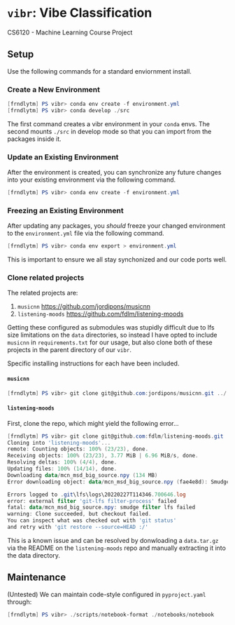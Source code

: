 # `vibr`: Vibe Classification

CS6120 - Machine Learning Course Project

## Setup

Use the following commands for a standard enviornment install.

### Create a New Environment

```PowerShell
[frndlytm] PS vibr> conda env create -f environment.yml
[frndlytm] PS vibr> conda develop ./src
```

The first command creates a vibr environment in your `conda` envs. The second mounts `./src` in develop mode so that you can import from the packages inside it.

### Update an Existing Environment

After the environment is created, you can synchronize any future changes into your existing environment via the following command.

```PowerShell
[frndlytm] PS vibr> conda env create -f environment.yml
```

### Freezing an Existing Environment

After updating any packages, you _should_ freeze your changed environment to the `environment.yml` file via the following command.

```PowerShell
[frndlytm] PS vibr> conda env export > environment.yml
```

This is important to ensure we all stay synchonized and our code ports well.

### Clone related projects

The related projects are:

1. `musicnn` <https://github.com/jordipons/musicnn>
2. `listening-moods` <https://github.com/fdlm/listening-moods>

Getting these configured as submodules was stupidly difficult due to lfs size limitations on the `data` directories, so instead I have opted to include `musicnn` in `requirements.txt` for our usage, but also clone both of these projects in the parent directory of our `vibr`.

Specific installing instructions for each have been included.

#### `musicnn`

```PowerShell
[frndlytm] PS vibr> git clone git@github.com:jordipons/musicnn.git ../
```

#### `listening-moods`

First, clone the repo, which might yield the following error...

```PowerShell
[frndlytm] PS vibr> git clone git@github.com:fdlm/listening-moods.git ../
Cloning into 'listening-moods'...
remote: Counting objects: 100% (23/23), done.
Receiving objects: 100% (23/23), 3.77 MiB | 6.96 MiB/s, done.
Resolving deltas: 100% (4/4), done.
Updating files: 100% (14/14), done.
Downloading data/mcn_msd_big_source.npy (134 MB)
Error downloading object: data/mcn_msd_big_source.npy (fae4e8d): Smudge error: Error downloading data/mcn_msd_big_source.npy (fae4e8dd38a4136d4b87beed9c101445f5b7c01e67753d42893ebadf0f4e5dbd): batch response: This repository is over its data quota. Account responsible for LFS bandwidth should purchase more data packs to restore access.

Errors logged to .git\lfs\logs\20220227T114346.700646.log
error: external filter 'git-lfs filter-process' failed
fatal: data/mcn_msd_big_source.npy: smudge filter lfs failed
warning: Clone succeeded, but checkout failed.
You can inspect what was checked out with 'git status'
and retry with 'git restore --source=HEAD :/'
```

This is a known issue and can be resolved by donwloading a `data.tar.gz` via the README on the `listening-moods` repo and manually extracting it into the data directory.

## Maintenance

(Untested) We can maintain code-style configured in `pyproject.yaml` through:

```PowerShell
[frndlytm] PS vibr> ./scripts/notebook-format ./notebooks/notebook
```
